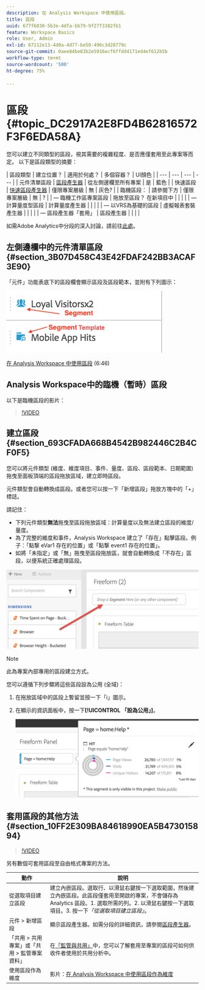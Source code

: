 ```yaml
---
description: 在 Analysis Workspace 中使用區段。
title: 區段
uuid: 677f6030-5b3e-4dfa-bb79-9f27f3382fb1
feature: Workspace Basics
role: User, Admin
exl-id: 67112e13-4d0a-4d77-be50-496c3d28779c
source-git-commit: 0aee84be83b2e5916ecf6ffdd4171ed4ef612b5b
workflow-type: tm+mt
source-wordcount: '500'
ht-degree: 75%

---
```


# 區段 {#topic_DC2917A2E8FD4B62816572F3F6EDA58A}

您可以建立不同類型的區段，視其需要的複雜程度、是否應僅套用至此專案等而定。 以下是區段類型的摘要：

| 區段類型 | 建立位置？ | 適用於何處？ | 多個容器？ | UI顏色 |
| --- | --- | --- | --- |
| 元件清單區段 | [區段產生器](/help/components/segmentation/segmentation-workflow/seg-build.md) | 從左側邊欄至所有專案 | 是 | 藍色 |
| 快速區段 | [快速區段產生器](/help/analyze/analysis-workspace/components/segments/quick-segments.md) | 僅限專案層級 | 無 | 灰色? |
| 臨機區段： | 請參閱下方 | 僅限專案層級 | 無 | ? |
|  — 臨機工作區專案區段 | 拖放至區段？ 在新項目中 |  |  |  |
|  — 計算量度型區段 | 計算量度產生器 |  |  |  |
|  — 以VRS為基礎的區段 | 虛擬報表套裝產生器 |  |  |  |
|  — 區段產生器「套用」 | 區段產生器 |  |  |  |

如需Adobe Analytics中分段的深入討論，請前往[此處](/help/components/segmentation/seg-overview.md)。

## 左側邊欄中的元件清單區段 {#section_3B07D458C43E42FDAF242BB3ACAF3E90}

「元件」功能表底下的區段欄會顯示區段及區段範本，並附有下列圖示：

![](assets/segment_icons.png)

[在 Analysis Workspace 中使用區段](https://experienceleague.adobe.com/docs/analytics-learn/tutorials/analysis-workspace/applying-segments/using-segments-in-analysis-workspace.html?lang=zh-Hant) (6:46)

## Analysis Workspace中的臨機（暫時）區段

以下是臨機區段的影片：

>[!VIDEO](https://video.tv.adobe.com/v/23978/?quality=12)

## 建立區段 {#section_693CFADA668B4542B982446C2B4CF0F5}

您可以將元件類型 (維度、維度項目、事件、量度、區段、區段範本、日期範圍) 拖曳至面板頂端的區段拖放區域，建立即時區段。

元件類型會自動轉換成區段。或者您可以按一下「新增區段」拖放方塊中的「+」標誌。

請記住：

* 下列元件類型&#x200B;**無法**&#x200B;拖曳至區段拖放區域：計算量度以及無法建立區段的維度/量度。
* 為了完整的維度和事件，Analysis Workspace 建立了「存在」點擊區段。例子：「點撃 eVar1 存在的位置」或「點撃 event1 存在的位置」。
* 如將「未指定」或「無」拖曳至區段拖放區，就會自動轉換成「不存在」區段，以便系統正確處理區段。

![](assets/segment-dropzone.png)

>[!NOTE]
>
>此為專案內部專用的區段建立方式。

您可以遵循下列步驟將這些區段設為公用 (全域)：

1. 在拖放區域中的區段上暫留並按一下「i」圖示。
1. 在顯示的資訊面板中，按一下&#x200B;**[!UICONTROL 「設為公用」]**。

   ![](assets/segment-info.png)

## 套用區段的其他方法 {#section_10FF2E309BA84618990EA5B473015894}

>[!VIDEO](https://video.tv.adobe.com/v/30994/?quality=12)

另有數個可套用區段至自由格式專案的方法。

| 動作 | 說明 |
|--- |--- |
| 從選取項目建立區段 | 建立內嵌區段。選取行、以滑鼠右鍵按一下選取範圍，然後建立內嵌區段。此區段僅套用至開啟的專案，不會儲存為 Analytics 區段。1. 選取所需的列。2. 以滑鼠右鍵按一下選取項目。3. 按一下&#x200B;*「從選取項目建立區段」*。 |
| 元件 > 新增區段 | 顯示區段產生器。如需分段的詳細資訊，請參閱[區段產生器](https://experienceleague.adobe.com/docs/analytics/components/segmentation/segmentation-workflow/seg-build.html?lang=zh-Hant)。 |
| 「共用 > 共用專案」或「共用 > 監管專案資料」 | 在[「監管與共用」](https://experienceleague.adobe.com/docs/analytics/analyze/analysis-workspace/curate-share/curate.html?lang=zh-Hant#concept_4A9726927E7C44AFA260E2BB2721AFC6)中，您可以了解套用至專案的區段可如何供收件者使用於共用分析中。 |
| 使用區段作為維度 | 影片：[在 Analysis Workspace 中使用區段作為維度](https://experienceleague.adobe.com/docs/analytics-learn/tutorials/analysis-workspace/applying-segments/using-segments-as-dimensions-in-analysis-workspace.html?lang=en) |



